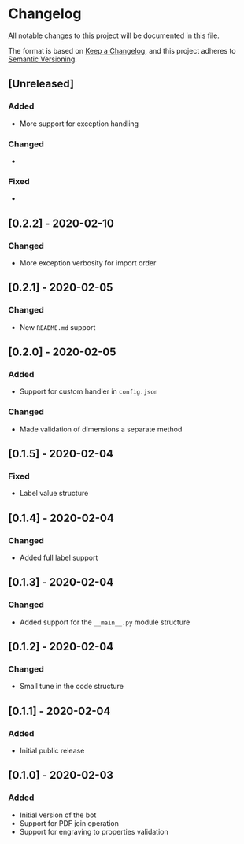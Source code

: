 # Changelog

All notable changes to this project will be documented in this file.

The format is based on [Keep a Changelog](https://keepachangelog.com/en/1.0.0/),
and this project adheres to [Semantic Versioning](https://semver.org/spec/v2.0.0.html).

## [Unreleased]

### Added

* More support for exception handling

### Changed

*

### Fixed

*

## [0.2.2] - 2020-02-10

### Changed

* More exception verbosity for import order

## [0.2.1] - 2020-02-05

### Changed

* New `README.md` support

## [0.2.0] - 2020-02-05

### Added

* Support for custom handler in `config.json`

### Changed

* Made validation of dimensions a separate method

## [0.1.5] - 2020-02-04

### Fixed

* Label value structure

## [0.1.4] - 2020-02-04

### Changed

* Added full label support

## [0.1.3] - 2020-02-04

### Changed

* Added support for the `__main__.py` module structure

## [0.1.2] - 2020-02-04

### Changed

* Small tune in the code structure

## [0.1.1] - 2020-02-04

### Added

* Initial public release

## [0.1.0] - 2020-02-03

### Added

* Initial version of the bot
* Support for PDF join operation
* Support for engraving to properties validation

